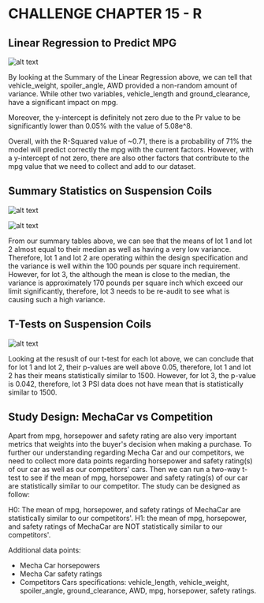 # CHALLENGE CHAPTER 15 - R

## Linear Regression to Predict MPG
![alt text](/images/Summary_Linear_Regression_MechaCar.png)

By looking at the Summary of the Linear Regression above, we can tell that vehicle_weight, spoiler_angle, AWD provided a non-random amount of variance. While other two variables, vehicle_length and ground_clearance, have a significant impact on mpg.

Moreover, the y-intercept is definitely not zero due to the Pr value to be significantly lower than 0.05% with the value of 5.08e^8.

Overall, with the R-Squared value of ~0.71, there is a probability of 71% the model will predict correctly the mpg with the current factors. However, with a y-intercept of not zero, there are also other factors that contribute to the mpg value that we need to collect and add to our dataset.

## Summary Statistics on Suspension Coils
![alt text](/images/total_summary_Suspension_Coil.png)

![alt text](/images/lot_summary_Suspension_Coil.png)

From our summary tables above, we can see that the means of lot 1 and lot 2 almost equal to their median as well as having a very low variance. Therefore, lot 1 and lot 2 are operating within the design specification and the variance is well within the 100 pounds per square inch requirement. However, for lot 3, the although the mean is close to the median, the variance is approximately 170 pounds per square inch which exceed our limit significantly, therefore, lot 3 needs to be re-audit to see what is causing such a high variance.

## T-Tests on Suspension Coils
![alt text](/images/t_test_PSI_Suspension_Coil.png)

Looking at the resuslt of our t-test for each lot above, we can conclude that for lot 1 and lot 2, their p-values are well above 0.05, therefore, lot 1 and lot 2 has their means statistically similar to 1500. However, for lot 3, the p-value is 0.042, therefore, lot 3 PSI data does not have mean that is statistically similar to 1500.

## Study Design: MechaCar vs Competition

Apart from mpg, horsepower and safety rating are also very important metrics that weights into the buyer's decision when making a purchase. To further our understanding regarding Mecha Car and our competitors, we need to collect more data points regarding horsepower and safety rating(s) of our car as well as our competitors' cars. Then we can run a two-way t-test to see if the mean of mpg, horsepower and safety rating(s) of our car are statistically similar to our competitor. The study can be designed as follow:

H0: The mean of mpg, horsepower, and safety ratings of MechaCar are statistically similar to our competitors'.
H1: the mean of mpg, horsepower, and safety ratings of MechaCar are NOT statistically similar to our competitors'.

Additional data points: 
- Mecha Car horsepowers
- Mecha Car safety ratings
- Competitors Cars specifications: vehicle_length, vehicle_weight, spoiler_angle, ground_clearance, AWD, mpg, horsepower, safety ratings.

